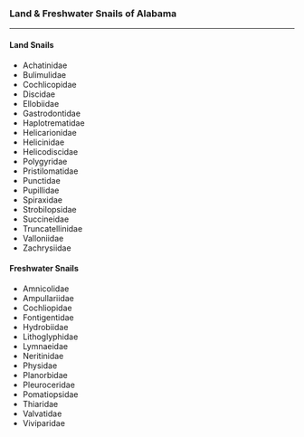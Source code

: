 ### Land & Freshwater Snails of Alabama

--------------

#### Land Snails
- Achatinidae
- Bulimulidae
- Cochlicopidae
- Discidae
- Ellobiidae
- Gastrodontidae
- Haplotrematidae
- Helicarionidae
- Helicinidae
- Helicodiscidae
- Polygyridae
- Pristilomatidae
- Punctidae
- Pupillidae
- Spiraxidae
- Strobilopsidae
- Succineidae
- Truncatellinidae
- Valloniidae
- Zachrysiidae

#### Freshwater Snails
- Amnicolidae
- Ampullariidae
- Cochliopidae
- Fontigentidae
- Hydrobiidae
- Lithoglyphidae
- Lymnaeidae
- Neritinidae
- Physidae
- Planorbidae
- Pleuroceridae
- Pomatiopsidae
- Thiaridae
- Valvatidae
- Viviparidae
